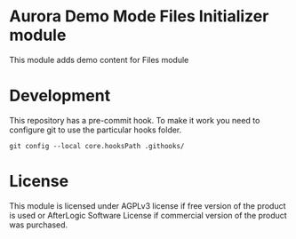 # Aurora Demo Mode Files Initializer module
This module adds demo content for Files module

# Development
This repository has a pre-commit hook. To make it work you need to configure git to use the particular hooks folder.

`git config --local core.hooksPath .githooks/`

# License
This module is licensed under AGPLv3 license if free version of the product is used or AfterLogic Software License if commercial version of the product was purchased.
